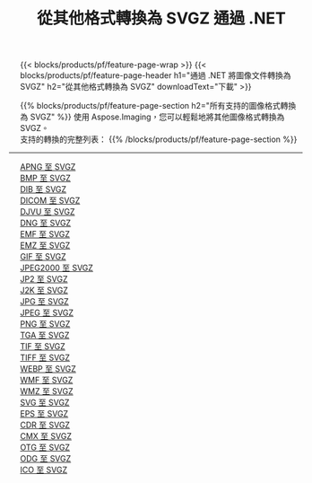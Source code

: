 ﻿---
title: 從其他格式轉換為 SVGZ 通過 .NET 
weight: 3920
url: /zh-hant/net/conversion/to/svgz 
lang: zh-hant
langdirlevel: 2
locales: zh-hans,ja,it,ru,de,es,fr,nl,id,lt,pl,pt,vi,tr,ko,zh-hant,ar,hi,th,sv,cs,uk,he
description: 使用 Aspose.Imaging，您可以輕鬆地將其他格式轉換為 SVGZ
---

{{< blocks/products/pf/feature-page-wrap >}}
{{< blocks/products/pf/feature-page-header h1="通過 .NET 將圖像文件轉換為 SVGZ" h2="從其他格式轉換為 SVGZ" downloadText="下載" >}}


{{% blocks/products/pf/feature-page-section  h2="所有支持的圖像格式轉換為 SVGZ" %}}
使用 Aspose.Imaging，您可以輕鬆地將其他圖像格式轉換為 SVGZ。
<br/>
支持的轉換的完整列表：
{{% /blocks/products/pf/feature-page-section %}}
<div class="container-fluid productfamilypage bg-gray">
    <div class="convertypes bg-gray agp-content section">
        <div class="container">
		<hr style="margin-left:-20px;"/>
		<div class="row other-converters">
		    <div class='col-md-2 other-converter remove-lp remove-rp'><a href="/imaging/zh-hant/net/conversion/apng-to-svgz" >APNG 至 SVGZ</a></div>
<div class='col-md-2 other-converter remove-lp remove-rp'><a href="/imaging/zh-hant/net/conversion/bmp-to-svgz" >BMP 至 SVGZ</a></div>
<div class='col-md-2 other-converter remove-lp remove-rp'><a href="/imaging/zh-hant/net/conversion/dib-to-svgz" >DIB 至 SVGZ</a></div>
<div class='col-md-2 other-converter remove-lp remove-rp'><a href="/imaging/zh-hant/net/conversion/dicom-to-svgz" >DICOM 至 SVGZ</a></div>
<div class='col-md-2 other-converter remove-lp remove-rp'><a href="/imaging/zh-hant/net/conversion/djvu-to-svgz" >DJVU 至 SVGZ</a></div>
<div class='col-md-2 other-converter remove-lp remove-rp'><a href="/imaging/zh-hant/net/conversion/dng-to-svgz" >DNG 至 SVGZ</a></div>
<div class='col-md-2 other-converter remove-lp remove-rp'><a href="/imaging/zh-hant/net/conversion/emf-to-svgz" >EMF 至 SVGZ</a></div>
<div class='col-md-2 other-converter remove-lp remove-rp'><a href="/imaging/zh-hant/net/conversion/emz-to-svgz" >EMZ 至 SVGZ</a></div>
<div class='col-md-2 other-converter remove-lp remove-rp'><a href="/imaging/zh-hant/net/conversion/gif-to-svgz" >GIF 至 SVGZ</a></div>
<div class='col-md-2 other-converter remove-lp remove-rp'><a href="/imaging/zh-hant/net/conversion/jpeg2000-to-svgz" >JPEG2000 至 SVGZ</a></div>
<div class='col-md-2 other-converter remove-lp remove-rp'><a href="/imaging/zh-hant/net/conversion/jp2-to-svgz" >JP2 至 SVGZ</a></div>
<div class='col-md-2 other-converter remove-lp remove-rp'><a href="/imaging/zh-hant/net/conversion/j2k-to-svgz" >J2K 至 SVGZ</a></div>
<div class='col-md-2 other-converter remove-lp remove-rp'><a href="/imaging/zh-hant/net/conversion/jpg-to-svgz" >JPG 至 SVGZ</a></div>
<div class='col-md-2 other-converter remove-lp remove-rp'><a href="/imaging/zh-hant/net/conversion/jpeg-to-svgz" >JPEG 至 SVGZ</a></div>
<div class='col-md-2 other-converter remove-lp remove-rp'><a href="/imaging/zh-hant/net/conversion/png-to-svgz" >PNG 至 SVGZ</a></div>
<div class='col-md-2 other-converter remove-lp remove-rp'><a href="/imaging/zh-hant/net/conversion/tga-to-svgz" >TGA 至 SVGZ</a></div>
<div class='col-md-2 other-converter remove-lp remove-rp'><a href="/imaging/zh-hant/net/conversion/tif-to-svgz" >TIF 至 SVGZ</a></div>
<div class='col-md-2 other-converter remove-lp remove-rp'><a href="/imaging/zh-hant/net/conversion/tiff-to-svgz" >TIFF 至 SVGZ</a></div>
<div class='col-md-2 other-converter remove-lp remove-rp'><a href="/imaging/zh-hant/net/conversion/webp-to-svgz" >WEBP 至 SVGZ</a></div>
<div class='col-md-2 other-converter remove-lp remove-rp'><a href="/imaging/zh-hant/net/conversion/wmf-to-svgz" >WMF 至 SVGZ</a></div>
<div class='col-md-2 other-converter remove-lp remove-rp'><a href="/imaging/zh-hant/net/conversion/wmz-to-svgz" >WMZ 至 SVGZ</a></div>
<div class='col-md-2 other-converter remove-lp remove-rp'><a href="/imaging/zh-hant/net/conversion/svg-to-svgz" >SVG 至 SVGZ</a></div>
<div class='col-md-2 other-converter remove-lp remove-rp'><a href="/imaging/zh-hant/net/conversion/eps-to-svgz" >EPS 至 SVGZ</a></div>
<div class='col-md-2 other-converter remove-lp remove-rp'><a href="/imaging/zh-hant/net/conversion/cdr-to-svgz" >CDR 至 SVGZ</a></div>
<div class='col-md-2 other-converter remove-lp remove-rp'><a href="/imaging/zh-hant/net/conversion/cmx-to-svgz" >CMX 至 SVGZ</a></div>
<div class='col-md-2 other-converter remove-lp remove-rp'><a href="/imaging/zh-hant/net/conversion/otg-to-svgz" >OTG 至 SVGZ</a></div>
<div class='col-md-2 other-converter remove-lp remove-rp'><a href="/imaging/zh-hant/net/conversion/odg-to-svgz" >ODG 至 SVGZ</a></div>
<div class='col-md-2 other-converter remove-lp remove-rp'><a href="/imaging/zh-hant/net/conversion/ico-to-svgz" >ICO 至 SVGZ</a></div>
                </div>
        </div>
    </div>
</div>
<br/>

